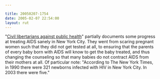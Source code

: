 ```yaml
---

title: 20050207-1754
date: 2005-02-07 22:54:00
layout: rut
---
```


"<a href="http://www.townhall.com/columnists/richlowry/rl20050204.shtml">Civil
libertarians against public health</a>" partially documents some
progress at treating AIDS sanely in New York City.  They went from
scaring pregnant women such that they did not get tested at all,
to ensuring that the parents of every baby born with AIDS will
know to get the baby treated, and thus changing the counseling so
that many babies do not contract AIDS from their mothers at all.
Of particular note: "According to The New York Times, in 1990 there
were 321 newborns infected with HIV in New York City. In 2003 there
were five."

